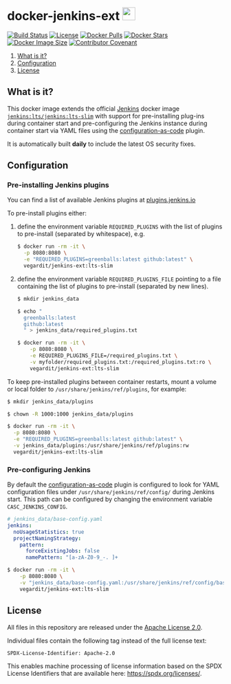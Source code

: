 # docker-jenkins-ext <a href="https://github.com/vegardit/docker-jenkins-ext/" title="GitHub Repo"><img height="30" src="https://raw.githubusercontent.com/simple-icons/simple-icons/develop/icons/github.svg?sanitize=true"></a>

[![Build Status](https://travis-ci.com/vegardit/docker-jenkins-ext.svg?branch=master "Travis CI")](https://travis-ci.com/vegardit/docker-jenkins-ext)
[![License](https://img.shields.io/github/license/vegardit/docker-jenkins-ext.svg?label=license)](#license)
[![Docker Pulls](https://img.shields.io/docker/pulls/vegardit/jenkins-ext.svg)](https://hub.docker.com/r/vegardit/jenkins-ext)
[![Docker Stars](https://img.shields.io/docker/stars/vegardit/jenkins-ext.svg)](https://hub.docker.com/r/vegardit/jenkins-ext)
[![Docker Image Size](https://images.microbadger.com/badges/image/vegardit/jenkins-ext.svg)](https://hub.docker.com/r/vegardit/jenkins-ext)
[![Contributor Covenant](https://img.shields.io/badge/Contributor%20Covenant-v2.0%20adopted-ff69b4.svg)](CODE_OF_CONDUCT.md)

1. [What is it?](#what-is-it)
1. [Configuration](#config)
1. [License](#license)


## <a name="what-is-it"></a>What is it?

This docker image extends the official [Jenkins](https://jenkins.io) docker image [`jenkins:lts/jenkins:lts-slim`](https://hub.docker.com/jenkins/jenkins/?tab=tags&name=lts-slim) with support for pre-installing plug-ins during container start and pre-configuring the Jenkins instance during container start via YAML files using the [configuration-as-code](http://plugins.jenkins.io/configuration-as-code/) plugin.

It is automatically built **daily** to include the latest OS security fixes.


## <a name="config"></a>Configuration

### Pre-installing Jenkins plugins

You can find a list of available Jenkins plugins at [plugins.jenkins.io](https://plugins.jenkins.io/ui/search/?query=)

To pre-install plugins either:

1. define the environment variable `REQUIRED_PLUGINS` with the list of plugins to pre-install (separated by whitespace), e.g.

   ```bash
   $ docker run -rm -it \
     -p 8080:8080 \
     -e "REQUIRED_PLUGINS=greenballs:latest github:latest" \
     vegardit/jenkins-ext:lts-slim
   ```
1. define the environment variable `REQUIRED_PLUGINS_FILE` pointing to a file containing the list of plugins to pre-install (separated by new lines).

   ```bash
   $ mkdir jenkins_data

   $ echo "
     greenballs:latest
     github:latest
     " > jenkins_data/required_plugins.txt

   $ docker run -rm -it \
       -p 8080:8080 \
       -e REQUIRED_PLUGINS_FILE=/required_plugins.txt \
       -v myfolder/required_plugins.txt:/required_plugins.txt:ro \
       vegardit/jenkins-ext:lts-slim
   ```

To keep pre-installed plugins between container restarts, mount a volume or local folder to `/usr/share/jenkins/ref/plugins`, for example:

```bash
$ mkdir jenkins_data/plugins

$ chown -R 1000:1000 jenkins_data/plugins

$ docker run -rm -it \
  -p 8080:8080 \
  -e "REQUIRED_PLUGINS=greenballs:latest github:latest" \
  -v jenkins_data/plugins:/usr/share/jenkins/ref/plugins:rw
  vegardit/jenkins-ext:lts-slim
```


### Pre-configuring Jenkins

By default the [configuration-as-code](http://plugins.jenkins.io/configuration-as-code/) plugin is configured to look for YAML configuration files under
`/usr/share/jenkins/ref/config/` during Jenkins start. This path can be configured by changing the environment variable `CASC_JENKINS_CONFIG`.


```yaml
# jenkins_data/base-config.yaml
jenkins:
  noUsageStatistics: true
  projectNamingStrategy:
    pattern:
      forceExistingJobs: false
      namePattern: "[a-zA-Z0-9_-. ]+
```

```bash
$ docker run -rm -it \
    -p 8080:8080 \
    -v "jenkins_data/base-config.yaml:/usr/share/jenkins/ref/config/base-config.yaml:ro" \
    vegardit/jenkins-ext:lts-slim
```


## <a name="license"></a>License

All files in this repository are released under the [Apache License 2.0](LICENSE.txt).

Individual files contain the following tag instead of the full license text:
```
SPDX-License-Identifier: Apache-2.0
```

This enables machine processing of license information based on the SPDX License Identifiers that are available here: https://spdx.org/licenses/.
